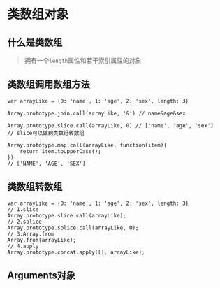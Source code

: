 # 类数组对象

## 什么是类数组
> 拥有一个`length`属性和若干索引属性的对象

## 类数组调用数组方法
```
var arrayLike = {0: 'name', 1: 'age', 2: 'sex', length: 3}

Array.prototype.join.call(arrayLike, '&') // name&age&sex

Array.prototype.slice.call(arrayLike, 0) // ['name', 'age', 'sex']
// slice可以做到类数组转数组

Array.prototype.map.call(arrayLike, function(item){
	return item.toUpperCase();
})
// ['NAME', 'AGE', 'SEX']
```

## 类数组转数组
```
var arrayLike = {0: 'name', 1: 'age', 2: 'sex', length: 3}
// 1.slice
Array.prototype.slice.call(arrayLike);
// 2.splice
Array.prototype.splice.call(arrayLike, 0);
// 3.Array.from
Array.from(arrayLike);
// 4.apply
Array.prototype.concat.apply([], arrayLike);
```

## Arguments对象
